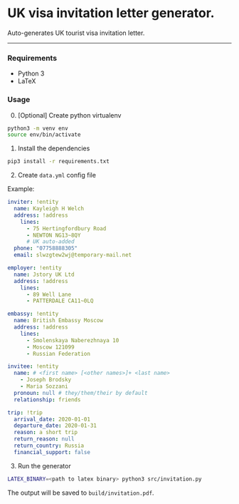 UK visa invitation letter generator.
====================================

Auto-generates UK tourist visa invitation letter.


---

### Requirements

* Python 3
* LaTeX

### Usage

0. [Optional] Create python virtualenv

```bash
python3 -m venv env
source env/bin/activate
```

1. Install the dependencies

```bash
pip3 install -r requirements.txt
```

2. Create `data.yml` config file

Example:

```yaml
inviter: !entity
  name: Kayleigh H Welch
  address: !address
    lines:
      - 75 Hertingfordbury Road
      - NEWTON NG13~8QY
      # UK auto-added
  phone: "07758888305"
  email: slwzgtew2wj@temporary-mail.net

employer: !entity
  name: Jstory UK Ltd
  address: !address
    lines:
      - 89 Well Lane
      - PATTERDALE CA11~0LQ

embassy: !entity
  name: British Embassy Moscow
  address: !address
    lines:
      - Smolenskaya Naberezhnaya 10
      - Moscow 121099
      - Russian Federation

invitee: !entity
  name: # <first name> [<other names>]+ <last name>
    - Joseph Brodsky
    - Maria Sozzani
  pronoun: null # they/them/their by default
  relationship: friends

trip: !trip
  arrival_date: 2020-01-01
  departure_date: 2020-01-31
  reason: a short trip
  return_reason: null
  return_country: Russia
  financial_support: false
```

3. Run the generator

```bash
LATEX_BINARY=<path to latex binary> python3 src/invitation.py
```

The output will be saved to `build/invitation.pdf`.
